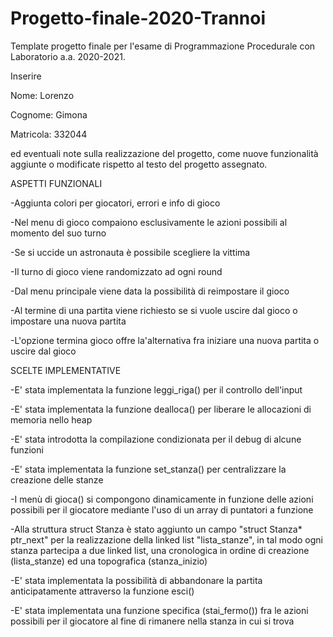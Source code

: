 # Progetto-finale-2020-Trannoi
Template progetto finale per l'esame di Programmazione Procedurale con Laboratorio a.a. 2020-2021.

Inserire

Nome: Lorenzo

Cognome: Gimona

Matricola: 332044


ed eventuali note sulla realizzazione del progetto, come nuove funzionalità aggiunte o modificate rispetto al testo del progetto assegnato.

ASPETTI FUNZIONALI


-Aggiunta colori per giocatori, errori e info di gioco

-Nel menu di gioco compaiono esclusivamente le azioni possibili al momento del suo turno 

-Se si uccide un astronauta è possibile scegliere la vittima

-Il turno di gioco viene randomizzato ad ogni round

-Dal menu principale viene data la possibilità di reimpostare il gioco 

-Al termine di una partita viene richiesto se si vuole uscire dal gioco o impostare una nuova partita 

-L'opzione termina gioco offre la'alternativa fra iniziare una nuova partita o uscire dal gioco


SCELTE IMPLEMENTATIVE

-E' stata implementata la funzione leggi_riga() per il controllo dell'input

-E' stata implementata la funzione dealloca() per liberare le allocazioni di memoria nello heap

-E' stata introdotta la compilazione condizionata per il debug di alcune funzioni

-E' stata implementata la funzione set_stanza() per centralizzare la creazione delle stanze

-I menù di gioca() si compongono dinamicamente in funzione delle azioni possibili per il giocatore mediante l'uso di un array di puntatori a funzione

-Alla struttura struct Stanza è stato aggiunto un campo "struct Stanza* ptr_next" per la realizzazione della linked list "lista_stanze", in tal modo ogni stanza
partecipa a due linked list, una cronologica in ordine di creazione (lista_stanze) ed una topografica (stanza_inizio)

-E' stata implementata la possibilità di abbandonare la partita anticipatamente attraverso la funzione esci()

-E' stata implementata una funzione specifica (stai_fermo()) fra le azioni possibili per il giocatore al fine di rimanere nella stanza in cui si trova
